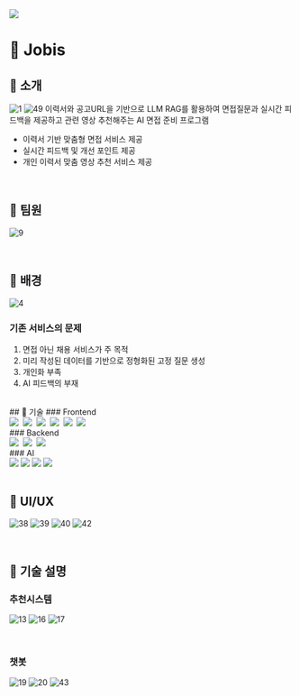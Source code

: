 <!--타이틀 부분-->
<img src="https://capsule-render.vercel.app/api?type=blur&color=gradient&height=300&section=header&text=Jobis&fontSize=80" />

# 👀 Jobis
## 🍎 소개
![1](https://github.com/user-attachments/assets/67379bb3-8184-472c-9a80-1787732c4445)
![49](https://github.com/user-attachments/assets/abb60316-6778-459d-9bc6-160ec205bdca)
이력서와 공고URL을 기반으로 LLM RAG를 활용하여 면접질문과 실시간 피드백을 제공하고 관련 영상 추천해주는 AI 면접 준비 프로그램
- 이력서 기반 맞춤형 면접 서비스 제공
- 실시간 피드백 및 개선 포인트 제공
- 개인 이력서 맞춤 영상 추천 서비스 제공

</br>

## 🍎 팀원
![9](https://github.com/user-attachments/assets/ada8b4f0-507d-410d-9b0f-41d3db558373)

</br>

## 🍎 배경
![4](https://github.com/user-attachments/assets/f3b25bd3-3504-46da-9ffd-f5a27ad24dae)

### 기존 서비스의 문제
1. 면접 아닌 채용 서비스가 주 목적
2. 미리 작성된 데이터를 기반으로 정형화된 고정 질문 생성
3. 개인화 부족
4. AI 피드백의 부재

</br>
## 🍎 기술
### Frontend
<div>
  <img src="https://img.shields.io/badge/react-20232a.svg?style=for-the-badge&logo=react&logoColor=61DAFB" />&nbsp
  <img src="https://img.shields.io/badge/javascript-F7DF1E.svg?style=for-the-badge&logo=javascript&logoColor=20232a" />&nbsp
  <img src="https://img.shields.io/badge/html5-E34F26.svg?style=for-the-badge&logo=html5&logoColor=white" />&nbsp
  <img src="https://img.shields.io/badge/styled--components-DB7093?style=for-the-badge&logo=styled-components&logoColor=ffd35b" />&nbsp
  <img src="https://img.shields.io/badge/tailwindcss-1daabb.svg?style=for-the-badge&logo=tailwind-css&logoColor=white" />&nbsp
  <img src="https://img.shields.io/badge/css3-1572B6.svg?style=for-the-badge&logo=css3&logoColor=white" />&nbsp
</div>
### Backend
<div>
  <img src="https://img.shields.io/badge/Fastapi-009688.svg?style=for-the-badge&logo=Fastapi&logoColor=white" />&nbsp
  <img src="https://img.shields.io/badge/mysql-4479A1.svg?style=for-the-badge&logo=mysql&logoColor=white" />&nbsp
  <img src="https://img.shields.io/badge/Docker-2496ED?style=for-the-badge&logo=Docker&logoColor=white"/>&nbsp
</div>
### AI
<div>
  <img src="https://img.shields.io/badge/openai-412991?style=for-the-badge&logo=openai&logoColor=white"/>
  <img src="https://img.shields.io/badge/faiss-E34F26?style=for-the-badge&logo=openai&logoColor=white"/>
  <img src="https://img.shields.io/badge/yt_dlp-009688?style=for-the-badge&logo=openai&logoColor=white"/>
  <img src="https://img.shields.io/badge/selenium-1572B6?style=for-the-badge&logo=openai&logoColor=white"/>
</div>

</br>

## 🍎 UI/UX
![38](https://github.com/user-attachments/assets/bdd8b5f2-f375-417b-83f5-4cf1e4e7a61f)
![39](https://github.com/user-attachments/assets/40c2564b-0a0b-4647-9934-371f94dc76c2)
![40](https://github.com/user-attachments/assets/786c8f87-9fb7-4000-9bc5-20800cdea3de)
![42](https://github.com/user-attachments/assets/15cc7623-9451-4042-ab81-a6f25777c8ad)

</br>

## 🍎 기술 설명
### 추천시스템
![13](https://github.com/user-attachments/assets/aa49d0d6-9c75-460f-a3e8-55ef24018f2d)
![16](https://github.com/user-attachments/assets/e5a22f07-32a9-4371-8833-bc255804d2b4)
![17](https://github.com/user-attachments/assets/91822ac5-27b5-48e5-b306-5cf38e3824cc)

</br>

### 챗봇
![19](https://github.com/user-attachments/assets/c0897116-6cdf-4ad9-b5e1-5eb18e7ccf13)
![20](https://github.com/user-attachments/assets/76b182ef-0354-4f96-98be-12deef3c5158)
![43](https://github.com/user-attachments/assets/53349fe5-1b1c-4168-b238-4f7680cb09f2)
